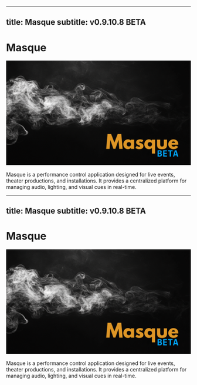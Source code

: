 
---
title: Masque
subtitle: v0.9.10.8 BETA
---

# Masque
![Masque](../images/MasqueLogo_1080p.png)

Masque is a performance control application designed for live events, theater productions, and installations. It provides a centralized platform for managing audio, lighting, and visual cues in real-time.

---
title: Masque
subtitle: v0.9.10.8 BETA
---

# Masque
![Masque](../images/MasqueLogo_1080p.png)

Masque is a performance control application designed for live events, theater productions, and installations. It provides a centralized platform for managing audio, lighting, and visual cues in real-time.

